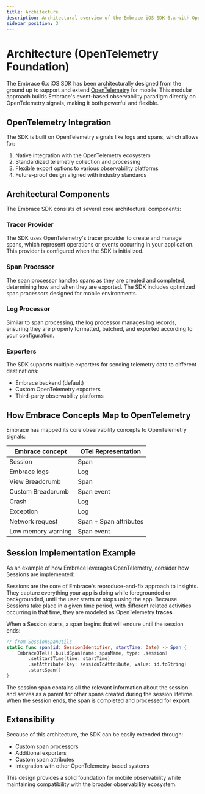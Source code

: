 ```yaml
---
title: Architecture
description: Architectural overview of the Embrace iOS SDK 6.x with OpenTelemetry foundation
sidebar_position: 3
---
```


# Architecture (OpenTelemetry Foundation)

The Embrace 6.x iOS SDK has been architecturally designed from the ground up to support and extend [OpenTelemetry](https://opentelemetry.io) for mobile. This modular approach builds Embrace's event-based observability paradigm directly on OpenTelemetry signals, making it both powerful and flexible.

## OpenTelemetry Integration

The SDK is built on OpenTelemetry signals like logs and spans, which allows for:

1. Native integration with the OpenTelemetry ecosystem
2. Standardized telemetry collection and processing
3. Flexible export options to various observability platforms
4. Future-proof design aligned with industry standards

## Architectural Components

The Embrace SDK consists of several core architectural components:

### Tracer Provider

The SDK uses OpenTelemetry's tracer provider to create and manage spans, which represent operations or events occurring in your application. This provider is configured when the SDK is initialized.

### Span Processor

The span processor handles spans as they are created and completed, determining how and when they are exported. The SDK includes optimized span processors designed for mobile environments.

### Log Processor

Similar to span processing, the log processor manages log records, ensuring they are properly formatted, batched, and exported according to your configuration.

### Exporters

The SDK supports multiple exporters for sending telemetry data to different destinations:

- Embrace backend (default)
- Custom OpenTelemetry exporters
- Third-party observability platforms

## How Embrace Concepts Map to OpenTelemetry

Embrace has mapped its core observability concepts to OpenTelemetry signals:

| Embrace concept | OTel Representation |
| ------------ | ---------- |
| Session | Span |
| Embrace logs | Log |
| View Breadcrumb | Span |
| Custom Breadcrumb | Span event |
| Crash | Log |
| Exception | Log |
| Network request | Span + Span attributes |
| Low memory warning | Span event |

## Session Implementation Example

As an example of how Embrace leverages OpenTelemetry, consider how Sessions are implemented:

Sessions are the core of Embrace's reproduce-and-fix approach to insights. They capture everything your app is doing while foregrounded or backgrounded, until the user starts or stops using the app. Because Sessions take place in a given time period, with different related activities occurring in that time, they are modeled as OpenTelemetry **traces**.

When a Session starts, a span begins that will endure until the session ends:

```swift
// from SessionSpanUtils
static func span(id: SessionIdentifier, startTime: Date) -> Span {
    EmbraceOTel().buildSpan(name: spanName, type: .session)
        .setStartTime(time: startTime)
        .setAttribute(key: sessionIdAttribute, value: id.toString)
        .startSpan()
}
```

The session span contains all the relevant information about the session and serves as a parent for other spans created during the session lifetime. When the session ends, the span is completed and processed for export.

## Extensibility

Because of this architecture, the SDK can be easily extended through:

- Custom span processors
- Additional exporters
- Custom span attributes
- Integration with other OpenTelemetry-based systems

This design provides a solid foundation for mobile observability while maintaining compatibility with the broader observability ecosystem. 